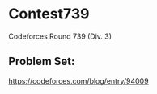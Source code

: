 # Contest739
Codeforces Round 739 (Div. 3)


## Problem Set:

https://codeforces.com/blog/entry/94009
